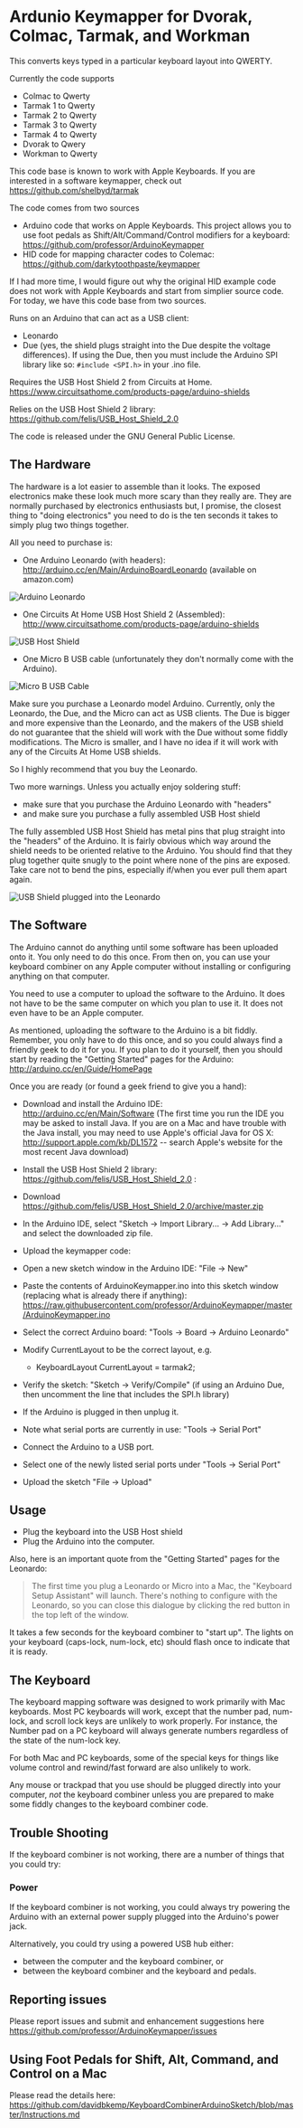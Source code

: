 Ardunio Keymapper for Dvorak, Colmac, Tarmak, and Workman
=============================

This converts keys typed in a particular keyboard layout into QWERTY.

Currently the code supports
 - Colmac to Qwerty
 - Tarmak 1 to Qwerty
 - Tarmak 2 to Qwerty
 - Tarmak 3 to Qwerty
 - Tarmak 4 to Qwerty
 - Dvorak to Qwery
 - Workman to Qwerty

This code base is known to work with Apple Keyboards. If you are interested in a software keymapper, check out https://github.com/shelbyd/tarmak

The code comes from two sources
 - Arduino code that works on Apple Keyboards. This project  allows you to use foot pedals as Shift/Alt/Command/Control modifiers for a keyboard: https://github.com/professor/ArduinoKeymapper
 - HID code for mapping character codes to Colemac: https://github.com/darkytoothpaste/keymapper

If I had more time, I would figure out why the original HID example code does not work with Apple Keyboards and start from simplier source code. For today, we have this code base from two sources. 

Runs on an Arduino that can act as a USB client:
 - Leonardo
 - Due (yes, the shield plugs straight into the Due despite the voltage differences). If using the Due, then you must include the Arduino SPI library like so: ```#include <SPI.h>``` in your .ino file.

Requires the USB Host Shield 2 from Circuits at Home.
https://www.circuitsathome.com/products-page/arduino-shields

Relies on the USB Host Shield 2 library:
https://github.com/felis/USB_Host_Shield_2.0

The code is released under the GNU General Public License.

## The Hardware

The hardware is a lot easier to assemble than it looks. The exposed electronics make these look much more scary than they really are. They are normally purchased by electronics enthusiasts but, I promise, the closest thing to "doing electronics" you need to do is the ten seconds it takes to simply plug two things together.

All you need to purchase is:

- One Arduino Leonardo (with headers): http://arduino.cc/en/Main/ArduinoBoardLeonardo (available on amazon.com)

![Arduino Leonardo](https://raw.githubusercontent.com/professor/ArduinoKeymapper/master/Leonardo.JPG)

- One Circuits At Home USB Host Shield 2 (Assembled): http://www.circuitsathome.com/products-page/arduino-shields

![USB Host Shield](https://raw.githubusercontent.com/professor/ArduinoKeymapper/master/UsbHostShield.JPG)

- One Micro B USB cable (unfortunately they don't normally come with the Arduino).

![Micro B USB Cable](https://raw.githubusercontent.com/professor/ArduinoKeymapper/master/Cable.JPG)

Make sure you purchase a Leonardo model Arduino. Currently, only the Leonardo, the Due, and the Micro can act as USB clients.  The Due is bigger and more expensive than the Leonardo, and the makers of the USB shield do not guarantee that the shield will work with the Due without some fiddly modifications.  The Micro is smaller, and I have no idea if it will work with any of the Circuits At Home USB shields.

So I highly recommend that you buy the Leonardo.

Two more warnings. Unless you actually enjoy soldering stuff:

- make sure that you purchase the Arduino Leonardo with "headers"
- and make sure you purchase a fully assembled USB Host shield

The fully assembled USB Host Shield has metal pins that plug straight into the "headers" of the Arduino.  It is fairly obvious which way around the shield needs to be oriented relative to the Arduino. You should find that they plug together quite snugly to the point where none of the pins are exposed.  Take care not to bend the pins, especially if/when you ever pull them apart again.

![USB Shield plugged into the Leonardo](https://raw.githubusercontent.com/professor/ArduinoKeymapper/master/CombinedLeonardoPlusUsbShield.JPG)

## The Software
The Arduino cannot do anything until some software has been uploaded onto it.  You only need to do this once. From then on, you can use your keyboard combiner on any Apple computer without installing or configuring anything on that computer. 

You need to use a computer to upload the software to the Arduino. It does not have to be the same computer on which you plan to use it. It does not even have to be an Apple computer.

As mentioned, uploading the software to the Arduino is a bit fiddly. Remember, you only have to do this once, and so you could always find a friendly geek to do it for you. If you plan to do it yourself, then you should start by reading the "Getting Started" pages for the Arduino: http://arduino.cc/en/Guide/HomePage

Once you are ready (or found a geek friend to give you a hand):

- Download and install the Arduino IDE: http://arduino.cc/en/Main/Software (The first time you run the IDE you may be asked to install Java.  If you are on a Mac and have trouble with the Java install, you may need to use Apple's official Java for OS X: http://support.apple.com/kb/DL1572 -- search Apple's website for the most recent Java download)
- Install the USB Host Shield 2 library: https://github.com/felis/USB_Host_Shield_2.0 :

 - Download https://github.com/felis/USB_Host_Shield_2.0/archive/master.zip
 - In the Arduino IDE, select "Sketch -> Import Library... -> Add Library..." and select the downloaded zip file.

- Upload the keymapper code:

 - Open a new sketch window in the Arduino IDE: "File -> New" 
 - Paste the contents of ArduinoKeymapper.ino into this sketch window (replacing what is already there if anything): https://raw.githubusercontent.com/professor/ArduinoKeymapper/master/ArduinoKeymapper.ino
 - Select the correct Arduino board: "Tools -> Board -> Arduino Leonardo"
 - Modify CurrentLayout to be the correct layout, e.g.
   - KeyboardLayout CurrentLayout = tarmak2;
 
 - Verify the sketch: "Sketch -> Verify/Compile" (if using an Arduino Due, then uncomment the line that includes the SPI.h library)
 - If the Arduino is plugged in then unplug it.
 - Note what serial ports are currently in use: "Tools -> Serial Port"
 - Connect the Arduino to a USB port.
 - Select one of the newly listed serial ports under "Tools -> Serial Port"
 - Upload the sketch "File -> Upload"

## Usage
- Plug the keyboard into the USB Host shield
- Plug the Arduino into the computer.

Also, here is an important quote from the "Getting Started" pages for the Leonardo:

> The first time you plug a Leonardo or Micro into a Mac, the "Keyboard Setup Assistant" will launch. There's nothing to configure with the Leonardo, so you can close this dialogue by clicking the red button in the top left of the window.

It takes a few seconds for the keyboard combiner to "start up". The lights on your keyboard (caps-lock, num-lock, etc) should flash once to indicate that it is ready.

## The Keyboard
The keyboard mapping software was designed to work primarily with Mac keyboards. Most PC keyboards will work, except that the number pad, num-lock, and scroll lock keys are unlikely to work properly. For instance, the Number pad on a PC keyboard will always generate numbers regardless of the state of the num-lock key.

For both Mac and PC keyboards, some of the special keys for things like volume control and rewind/fast forward are also unlikely to work.

Any mouse or trackpad that you use should be plugged directly into your computer, *not* the keyboard combiner unless you are prepared to make some fiddly changes to the keyboard combiner code.

## Trouble Shooting
If the keyboard combiner is not working, there are a number of things that you could try:

### Power
If the keyboard combiner is not working, you could always try powering the Arduino with an external power supply plugged into the Arduino's power jack.

Alternatively, you could try using a powered USB hub either:
- between the computer and the keyboard combiner, or
- between the keyboard combiner and the keyboard and pedals.

## Reporting issues
Please report issues and submit and enhancement suggestions here https://github.com/professor/ArduinoKeymapper/issues


## Using Foot Pedals for Shift, Alt, Command, and Control on a Mac

Please read the details here: https://github.com/davidbkemp/KeyboardCombinerArduinoSketch/blob/master/Instructions.md
